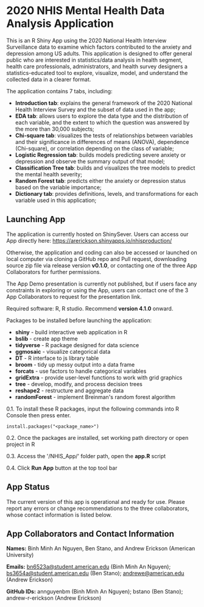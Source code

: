 # 2020 NHIS Mental Health Data Analysis Application

This is an R Shiny App using the 2020 National Health Interview Surveillance data to examine which factors contributed to the anxiety and depression among US adults. This application is designed to offer general public who are interested in statistics/data analysis in health segment, health care professionals, administrators, and health survey designers a statistics-educated tool to explore, visualize, model, and understand the collected data in a clearer format.

The application contains 7 tabs, including:

  * **Introduction tab**: explains the general framework of the 2020 National Health Interview Survey and the subset of data used in the app;
  * **EDA tab**: allows users to explore the data type and the distribution of each variable, and the extent to which the question was answered by the more than 30,000 subjects;
  * **Chi-square tab**: visualizes the tests of relationships between variables and their significance in differences of means (ANOVA), dependence (Chi-square), or correlation depending on the class of variable;
  * **Logistic Regression tab**: builds models predicting severe anxiety or depression and observe the summary output of that model;
  * **Classification Tree tab**: builds and visualizes the tree models to predict the mental health severity;
  * **Random Forest tab**: predicts either the anxiety or depression status based on the variable importance;
  * **Dictionary tab**: provides definitions, levels, and transformations for each variable used in this application;
  

## Launching App

The application is currently hosted on ShinySever. Users can access our App directly here: https://arerickson.shinyapps.io/nhisproduction/

Otherwise, the application and coding can also be accessed or launched on local computer via cloning a GitHub repo and Pull request, downloading source zip file via release version **v0.1.0**, or contacting one of the three App Collaborators for further permissions. 

The App Demo presentation is currently not published, but if users face any constraints in exploring or using the App, users can contact one of the 3 App Collaborators to request for the presentation link.

Required software: R, R studio. Recommend **version 4.1.0** onward.

Packages to be installed before launching the application:

  * **shiny** - build interactive web application in R
  * **bslib** - create app theme
  * **tidyverse** - R package designed for data science
  * **ggmosaic** - visualize categorical data
  * **DT** - R interface to js library table
  * **broom** - tidy up messy output into a data frame
  * **forcats** - use factors to handle categorical variables
  * **gridExtra** - provide user-level functions to work with grid graphics
  * **tree** - develop, modify, and process decision trees
  * **reshape2** - restructure and aggregate data
  * **randomForest** - implement Breinman's random forest algorithm
  
0.1. To install these R packages, input the following commands into R Console then press enter.

```{r}
install.packages("<package_name>")
```

0.2. Once the packages are installed, set working path directory or open project in R

0.3. Access the '/NHIS_App/' folder path, open the **app.R** script

0.4. Click **Run App** button at the top tool bar

## App Status

The current version of this app is operational and ready for use. Please report any errors or change recommendations to the three collaborators, whose contact information is listed below.

## App Collaborators and Contact Information

**Names:** Binh Minh An Nguyen, Ben Stano, and Andrew Erickson (American University)

**Emails:** bn6523a@student.american.edu (Binh Minh An Nguyen); bs3654a@student.american.edu (Ben Stano); andrewe@american.edu (Andrew Erickson)

**GitHub IDs:** annguyenbm (Binh Minh An Nguyen); bstano (Ben Stano); andrew-r-erickson (Andrew Erickson)
